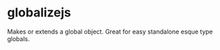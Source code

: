 globalizejs
===========

Makes or extends a global object. Great for easy standalone esque type globals.
